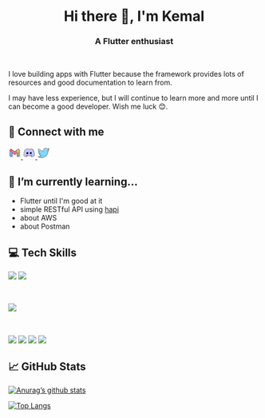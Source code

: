 <h1 align="center">Hi there 👋, I'm Kemal</h1>
<h3 align="center" style="font-weight: bold">A Flutter enthusiast</h3>

</br>

I love building apps with Flutter because the framework provides lots of resources and good documentation to learn from.

I may have less experience, but I will continue to learn more and more until I can become a good developer. Wish me luck 😊.

## 🤝 Connect with me

<a href="mailto:keidscode@gmail.com">
  <img 
    src="https://raw.githubusercontent.com/KeidsID/KeidsID/main/assets/icons/gmail-logo.png" 
    alt="Keids | Discord"
    width="25vw" />
</a>
<a href="https://discordapp.com/users/1027789230069518346">
  <img 
    src="https://raw.githubusercontent.com/KeidsID/KeidsID/main/assets/icons/discord-logo.png" 
    alt="Keids | Discord"
    width="25vw" />
</a>
<a href="https://twitter.com/keids_id">
  <img 
    src="https://raw.githubusercontent.com/KeidsID/KeidsID/main/assets/icons/twitter-logo.png" 
    alt="Keids | Discord"
    width="25vw" />
</a>

## 🌱 I’m currently learning...

- Flutter until I'm good at it
- simple RESTful API using [hapi](https://hapi.dev/)
- about AWS
- about Postman

## 💻 Tech Skills

![](https://img.shields.io/badge/Code-Dart-red?style=flat&logo=dart&logoColor=1cbcfc&color=1cacec)
![](https://img.shields.io/badge/Code-Javascript-red?style=flat&logo=javascript&color=f4dc1c)

</br>

![](https://img.shields.io/badge/Framework-Flutter-red?style=flat&logo=flutter&logoColor=1cbcfc&color=1cacec)

</br>

![](https://img.shields.io/badge/Tools-Firebase-red?style=flat&logo=firebase&color=fba30b)
![](https://img.shields.io/badge/Tools-NPM-red?style=flat&logo=npm&color=cb3837)
![](https://img.shields.io/badge/Tools-Git-red?style=flat&logo=git&color=f05032)
![](https://img.shields.io/badge/Tools-GitHub-red?style=flat&logo=gitHub&color=181717)

## 📈 GitHub Stats

[![Anurag’s github stats](https://github-readme-stats.vercel.app/api?username=KeidsID)](https://github.com/KeidsID)

[![Top Langs](https://github-readme-stats.vercel.app/api/top-langs/?username=KeidsID&layout=compact)](https://github.com/KeidsID)

<!---
KeidsID/KeidsID is a ✨ special ✨ repository because its `README.md` (this file) appears on your GitHub profile.
You can click the Preview link to take a look at your changes.

Here are some ideas to get you started:

- 🔭 I’m currently working on ...
- 🌱 I’m currently learning ...
- 👯 I’m looking to collaborate on ...
- 🤔 I’m looking for help with ...
- 💬 Ask me about ...
- 📫 How to reach me: ...
- 😄 Pronouns: ...
- ⚡ Fun fact: ...
--->
